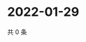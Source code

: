# 2022-01-29

共 0 条

<!-- BEGIN WEIBO -->
<!-- 最后更新时间 Sat Jan 29 2022 19:00:29 GMT+0800 (China Standard Time) -->

<!-- END WEIBO -->
